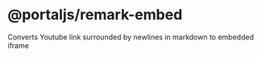 # @portaljs/remark-embed

Converts Youtube link surrounded by newlines in markdown to embedded iframe
